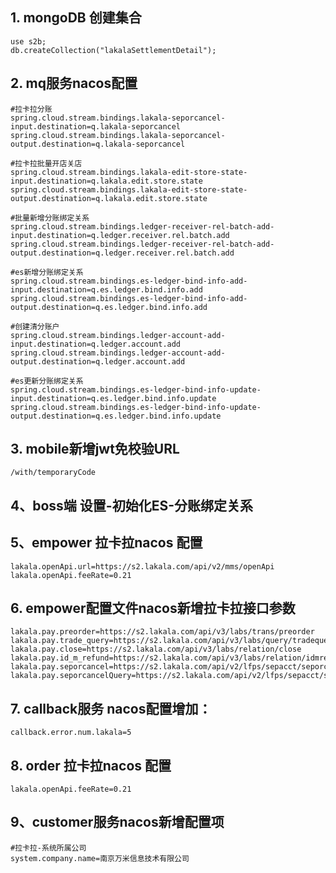 
## 1. mongoDB 创建集合
```properties
use s2b;  
db.createCollection("lakalaSettlementDetail");
```

## 2. mq服务nacos配置
```properties
#拉卡拉分账  
spring.cloud.stream.bindings.lakala-seporcancel-input.destination=q.lakala-seporcancel
spring.cloud.stream.bindings.lakala-seporcancel-output.destination=q.lakala-seporcancel

#拉卡拉批量开店关店
spring.cloud.stream.bindings.lakala-edit-store-state-input.destination=q.lakala.edit.store.state
spring.cloud.stream.bindings.lakala-edit-store-state-output.destination=q.lakala.edit.store.state

#批量新增分账绑定关系
spring.cloud.stream.bindings.ledger-receiver-rel-batch-add-input.destination=q.ledger.receiver.rel.batch.add
spring.cloud.stream.bindings.ledger-receiver-rel-batch-add-output.destination=q.ledger.receiver.rel.batch.add

#es新增分账绑定关系
spring.cloud.stream.bindings.es-ledger-bind-info-add-input.destination=q.es.ledger.bind.info.add
spring.cloud.stream.bindings.es-ledger-bind-info-add-output.destination=q.es.ledger.bind.info.add

#创建清分账户
spring.cloud.stream.bindings.ledger-account-add-input.destination=q.ledger.account.add
spring.cloud.stream.bindings.ledger-account-add-output.destination=q.ledger.account.add

#es更新分账绑定关系
spring.cloud.stream.bindings.es-ledger-bind-info-update-input.destination=q.es.ledger.bind.info.update
spring.cloud.stream.bindings.es-ledger-bind-info-update-output.destination=q.es.ledger.bind.info.update
```

## 3. mobile新增jwt免校验URL
```properties
/with/temporaryCode
```

## 4、boss端 设置-初始化ES-分账绑定关系

## 5、empower 拉卡拉nacos 配置
```properties
lakala.openApi.url=https://s2.lakala.com/api/v2/mms/openApi
lakala.openApi.feeRate=0.21
```

## 6. empower配置文件nacos新增拉卡拉接口参数
```properties
lakala.pay.preorder=https://s2.lakala.com/api/v3/labs/trans/preorder
lakala.pay.trade_query=https://s2.lakala.com/api/v3/labs/query/tradequery
lakala.pay.close=https://s2.lakala.com/api/v3/labs/relation/close
lakala.pay.id_m_refund=https://s2.lakala.com/api/v3/labs/relation/idmrefund
lakala.pay.seporcancel=https://s2.lakala.com/api/v2/lfps/sepacct/seporcancel
lakala.pay.seporcancelQuery=https://s2.lakala.com/api/v2/lfps/sepacct/seporcancelQuery
```
## 7. callback服务 nacos配置增加：
```properties
callback.error.num.lakala=5
```

## 8. order 拉卡拉nacos 配置
```properties
lakala.openApi.feeRate=0.21
```

## 9、customer服务nacos新增配置项  
```properties
#拉卡拉-系统所属公司
system.company.name=南京万米信息技术有限公司
```